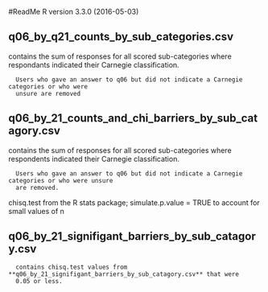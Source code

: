 #ReadMe
R version 3.3.0 (2016-05-03)

## q06_by_q21_counts_by_sub_categories.csv 
 contains the sum of responses 
      for all scored sub-categories where respondants indicated their Carnegie classification.
 
      Users who gave an answer to q06 but did not indicate a Carnegie categories or who were 
      unsure are removed

## q06_by_21_counts_and_chi_barriers_by_sub_catagory.csv 
 contains the sum of responses 
      for all scored sub-categories where respondents indicated their Carnegie classification. 
 
      Users who gave an answer to q06 but did not indicate a Carnegie categories or who were unsure 
      are removed. 
 chisq.test from the R stats package; simulate.p.value = TRUE to account for small
      values of n

## q06_by_21_signifigant_barriers_by_sub_catagory.csv
 
      contains chisq.test values from **q06_by_21_signifigant_barriers_by_sub_catagory.csv** that were 
      0.05 or less.
